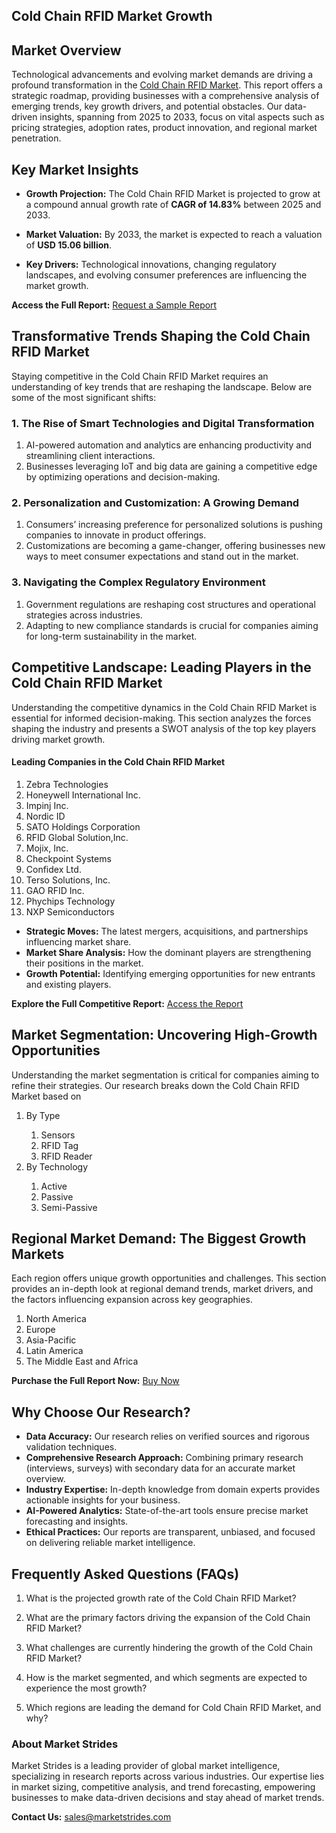 <h2>Cold Chain RFID Market Growth&nbsp;</h2>
<h2>Market Overview&nbsp;</h2>
<p>Technological advancements and evolving market demands are driving a profound transformation in the <a href="https://marketstrides.com/report/cold-chain-rfid-market">Cold Chain RFID Market</a>.&nbsp;This report offers a strategic roadmap, providing businesses with a comprehensive analysis of emerging trends, key growth drivers, and potential obstacles. Our data-driven insights, spanning from 2025 to 2033, focus on vital aspects such as pricing strategies, adoption rates, product innovation, and regional market penetration.</p>
<h2>Key Market Insights</h2>
<ul>
<li>
<p><strong>Growth Projection:</strong> The Cold Chain RFID Market is projected to grow at a compound annual growth rate of <strong>CAGR of 14.83%</strong> between 2025 and 2033.</p>
</li>
<li>
<p><strong>Market Valuation:</strong> By 2033, the market is expected to reach a valuation of <strong>USD 15.06 billion</strong>.</p>
</li>
<li>
<p><strong>Key Drivers:</strong> Technological innovations, changing regulatory landscapes, and evolving consumer preferences are influencing the market growth.</p>
</li>
</ul>
<p><strong>Access the Full Report:</strong> <a href="https://marketstrides.com/request-sample/cold-chain-rfid-market">Request a Sample Report</a></p>
<h2>Transformative Trends Shaping the Cold Chain RFID Market</h2>
<p>Staying competitive in the Cold Chain RFID Market requires an understanding of key trends that are reshaping the landscape. Below are some of the most significant shifts:</p>
<h3>1. The Rise of Smart Technologies and Digital Transformation</h3>
<ol>
<li>AI-powered automation and analytics are enhancing productivity and streamlining client interactions.</li>
<li>Businesses leveraging IoT and big data are gaining a competitive edge by optimizing operations and decision-making.</li>
</ol>
<h3>2. Personalization and Customization: A Growing Demand</h3>
<ol>
<li>Consumers&rsquo; increasing preference for personalized solutions is pushing companies to innovate in product offerings.</li>
<li>Customizations are becoming a game-changer, offering businesses new ways to meet consumer expectations and stand out in the market.</li>
</ol>
<h3>3. Navigating the Complex Regulatory Environment</h3>
<ol>
<li>Government regulations are reshaping cost structures and operational strategies across industries.</li>
<li>Adapting to new compliance standards is crucial for companies aiming for long-term sustainability in the market.</li>
</ol>
<h2>Competitive Landscape: Leading Players in the Cold Chain RFID Market&nbsp;</h2>
<p>Understanding the competitive dynamics in the Cold Chain RFID Market is essential for informed decision-making. This section analyzes the forces shaping the industry and presents a SWOT analysis of the top key players driving market growth.</p>
<h4>Leading Companies in the Cold Chain RFID Market</h4>
<ol>
<li>Zebra Technologies</li>
<li>Honeywell International Inc.</li>
<li>Impinj Inc.</li>
<li>Nordic ID</li>
<li>SATO Holdings Corporation</li>
<li>RFID Global Solution,Inc.</li>
<li>Mojix, Inc.</li>
<li>Checkpoint Systems</li>
<li>Confidex Ltd.</li>
<li>Terso Solutions, Inc.</li>
<li>GAO RFID Inc.</li>
<li>Phychips Technology</li>
<li>NXP Semiconductors</li>
</ol>
<ul>
<li><strong>Strategic Moves:</strong> The latest mergers, acquisitions, and partnerships influencing market share.</li>
<li><strong>Market Share Analysis:</strong> How the dominant players are strengthening their positions in the market.</li>
<li><strong>Growth Potential:</strong> Identifying emerging opportunities for new entrants and existing players.</li>
</ul>
<p><strong>Explore the Full Competitive Report:</strong> <a href="https://marketstrides.com/report/cold-chain-rfid-market">Access the Report</a></p>
<h2>Market Segmentation: Uncovering High-Growth Opportunities</h2>
<p>Understanding the market segmentation is critical for companies aiming to refine their strategies. Our research breaks down the Cold Chain RFID Market based on</p>
<ol>
<li>By Type</li>
<ol>
<li>Sensors</li>
<li>RFID Tag</li>
<li>RFID Reader</li>
</ol>
<li>By Technology</li>
<ol>
<li>Active</li>
<li>Passive</li>
<li>Semi-Passive</li>
</ol>
</ol>
<h2>Regional Market Demand: The Biggest Growth Markets</h2>
<p>Each region offers unique growth opportunities and challenges. This section provides an in-depth look at regional demand trends, market drivers, and the factors influencing expansion across key geographies.</p>
<ol>
<li>North America</li>
<li>Europe</li>
<li>Asia-Pacific</li>
<li>Latin America</li>
<li>The Middle East and Africa</li>
</ol>
<p><strong>Purchase the Full Report Now:</strong> <a href="https://marketstrides.com/buyNow/cold-chain-rfid-market?price=single_price">Buy Now</a></p>
<h2>Why Choose Our Research?</h2>
<ul>
<li><strong>Data Accuracy:</strong> Our research relies on verified sources and rigorous validation techniques.</li>
<li><strong>Comprehensive Research Approach:</strong> Combining primary research (interviews, surveys) with secondary data for an accurate market overview.</li>
<li><strong>Industry Expertise:</strong> In-depth knowledge from domain experts provides actionable insights for your business.</li>
<li><strong>AI-Powered Analytics:</strong> State-of-the-art tools ensure precise market forecasting and insights.</li>
<li><strong>Ethical Practices:</strong> Our reports are transparent, unbiased, and focused on delivering reliable market intelligence.</li>
</ul>
<h2>Frequently Asked Questions (FAQs)</h2>
<ol>
<li>
<p>What is the projected growth rate of the Cold Chain RFID Market?</p>
</li>
<li>
<p>What are the primary factors driving the expansion of the Cold Chain RFID Market?</p>
</li>
<li>
<p>What challenges are currently hindering the growth of the Cold Chain RFID Market?</p>
</li>
<li>
<p>How is the market segmented, and which segments are expected to experience the most growth?</p>
</li>
<li>
<p>Which regions are leading the demand for Cold Chain RFID Market, and why?</p>
</li>
</ol>
<h3><strong>About Market Strides</strong></h3>
<p>Market Strides is a leading provider of global market intelligence, specializing in research reports across various industries. Our expertise lies in market sizing, competitive analysis, and trend forecasting, empowering businesses to make data-driven decisions and stay ahead of market trends.</p>
<p><strong>Contact Us:</strong> <a href="mailto:sales@marketstrides.com">sales@marketstrides.com</a></p>
